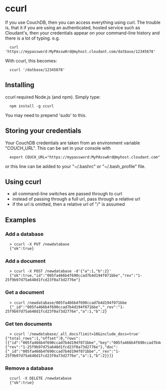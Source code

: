 # ccurl

If you use CouchDB, then you can access everything using curl. The trouble is, that it if you are using an authenticated, hosted service such as Cloudant's, then your credentials appear on your command-line history and there is a lot of typing. e.g.

```
  curl 'https://mypassword:MyPAssw0rd@myhost.cloudant.com/datbase/12345678'
```

With ccurl, this becomes:

```
  ccurl '/datbase/12345678'
```


## Installing

ccurl required Node.js (and npm). Simply type:

```
  npm install -g ccurl
```

You may need to prepend 'sudo' to this.

## Storing your credentials

Your CouchDB credentials are taken from an environment variable "COUCH_URL". This can be set in your console with

```
  export COUCH_URL="https://mypassword:MyPAssw0rd@myhost.cloudant.com"
```

or this line can be added to your "~/.bashrc" or "~/.bash_profile" file.

## Using ccurl

* all command-line switches are passed through to curl
* instead of passing through a full url, pass through a relative url
* if the url is omitted, then a relative url of "/" is assumed

## Examples

### Add a database

```
  > ccurl -X PUT /newdatabase
  {"ok":true}
```  

### Add a document

```
  > ccurl -X POST /newdatabase -d'{"a":1,"b":2}'
  {"ok":true,"id":"005fa466b4f690ccad7b4d194f071bbe","rev":"1-25f9b97d75a648d1fcd23f0a73d2776e"}
```

### Get a document

```
  > ccurl /newdatabase/005fa466b4f690ccad7b4d194f071bbe
  {"_id":"005fa466b4f690ccad7b4d194f071bbe","_rev":"1-25f9b97d75a648d1fcd23f0a73d2776e","a":1,"b":2}
```

### Get ten documents

```
  > ccurl '/newdatabase/_all_docs?limit=10&include_docs=true' {"total_rows":1,"offset":0,"rows":[{"id":"005fa466b4f690ccad7b4d194f071bbe","key":"005fa466b4f690ccad7b4d194f071bbe","value":{"rev":"1-25f9b97d75a648d1fcd23f0a73d2776e"},"doc":{"_id":"005fa466b4f690ccad7b4d194f071bbe","_rev":"1-25f9b97d75a648d1fcd23f0a73d2776e","a":1,"b":2}}]}
```

### Remove a database

```
  ccurl -X DELETE /newdatabase
  {"ok":true}
```  

